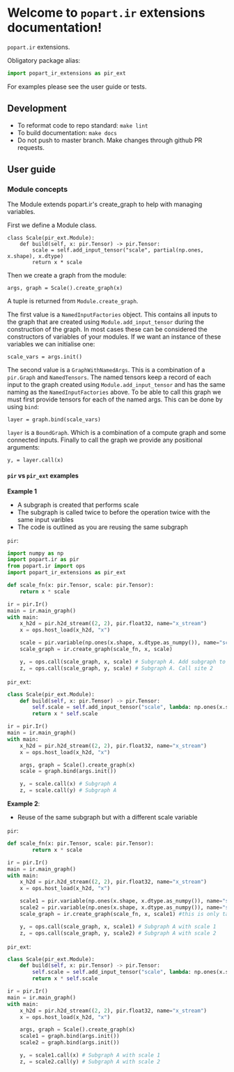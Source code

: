 # Welcome to `popart.ir` extensions documentation!

`popart.ir` extensions.

Obligatory package alias:

```python
import popart_ir_extensions as pir_ext
```

For examples please see the user guide or tests.

## Development

* To reformat code to repo standard: `make lint`
* To build documentation: `make docs`
* Do not push to master branch. Make changes through github PR requests.

## User guide

### Module concepts

The Module extends popart.ir's create_graph to help with managing variables.

First we define a Module class. 
```
class Scale(pir_ext.Module):
    def build(self, x: pir.Tensor) -> pir.Tensor:
        scale = self.add_input_tensor("scale", partial(np.ones, x.shape), x.dtype)
        return x * scale
```
Then we create a graph from the module:
```
args, graph = Scale().create_graph(x)
```
A tuple is returned from `Module.create_graph`.

The first value is a `NamedInputFactories` object. This contains all inputs to the graph that are created using `Module.add_input_tensor`
during the construction of the graph. In most cases these can be considered the constructors of variables of your modules. 
If we want an instance of these variables we can initialise one:
```
scale_vars = args.init()
```

The second value is a `GraphWithNamedArgs`. This is a combination of a `pir.Graph` and `NamedTensors`. The named tensors keep a record
of each input to the graph created using `Module.add_input_tensor` and has the same naming as the `NamedInputFactories` above.
To be able to call this graph we must first provide tensors for each of the named args. This can be done by using `bind`:
```
layer = graph.bind(scale_vars)
```
`layer` is a `BoundGraph`. Which is a combination of a compute graph and some connected inputs. Finally to call the graph we provide any positional arguments:
```
y, = layer.call(x)
```

#### `pir` vs `pir_ext` examples

**Example 1**
* A subgraph is created that performs scale
* The subgraph is called twice to before the operation twice with the same input varibles
* The code is outlined as you are reusing the same subgraph

`pir`:
```python
import numpy as np
import popart.ir as pir
from popart.ir import ops
import popart_ir_extensions as pir_ext

def scale_fn(x: pir.Tensor, scale: pir.Tensor):
    return x * scale

ir = pir.Ir()
main = ir.main_graph()
with main:
    x_h2d = pir.h2d_stream((2, 2), pir.float32, name="x_stream")
    x = ops.host_load(x_h2d, "x")

    scale = pir.variable(np.ones(x.shape, x.dtype.as_numpy()), name="scale")
    scale_graph = ir.create_graph(scale_fn, x, scale)

    y, = ops.call(scale_graph, x, scale) # Subgraph A. Add subgraph to maingraph. Call site 1
    z, = ops.call(scale_graph, y, scale) # Subgraph A. Call site 2
```

`pir_ext`:
```python
class Scale(pir_ext.Module):
    def build(self, x: pir.Tensor) -> pir.Tensor:
        self.scale = self.add_input_tensor("scale", lambda: np.ones(x.shape, x.dtype.as_numpy()))
        return x * self.scale

ir = pir.Ir()
main = ir.main_graph()
with main:
    x_h2d = pir.h2d_stream((2, 2), pir.float32, name="x_stream")
    x = ops.host_load(x_h2d, "x")

    args, graph = Scale().create_graph(x)
    scale = graph.bind(args.init())

    y, = scale.call(x) # Subgraph A
    z, = scale.call(y) # Subgraph A
```

**Example 2**:
* Reuse of the same subgraph but with a different scale variable

`pir`:
```python
def scale_fn(x: pir.Tensor, scale: pir.Tensor):
        return x * scale

ir = pir.Ir()
main = ir.main_graph()
with main:
    x_h2d = pir.h2d_stream((2, 2), pir.float32, name="x_stream")
    x = ops.host_load(x_h2d, "x")

    scale1 = pir.variable(np.ones(x.shape, x.dtype.as_numpy()), name="scale")
    scale2 = pir.variable(np.ones(x.shape, x.dtype.as_numpy()), name="scale")
    scale_graph = ir.create_graph(scale_fn, x, scale1) #this is only taking shape and type

    y, = ops.call(scale_graph, x, scale1) # Subgraph A with scale 1
    z, = ops.call(scale_graph, y, scale2) # Subgraph A with scale 2
```

`pir_ext`:
```python
class Scale(pir_ext.Module):
    def build(self, x: pir.Tensor) -> pir.Tensor:
        self.scale = self.add_input_tensor("scale", lambda: np.ones(x.shape, x.dtype.as_numpy()))
        return x * self.scale

ir = pir.Ir()
main = ir.main_graph()
with main:
    x_h2d = pir.h2d_stream((2, 2), pir.float32, name="x_stream")
    x = ops.host_load(x_h2d, "x")

    args, graph = Scale().create_graph(x)
    scale1 = graph.bind(args.init())
    scale2 = graph.bind(args.init())

    y, = scale1.call(x) # Subgraph A with scale 1
    z, = scale2.call(y) # Subgraph A with scale 2
```
